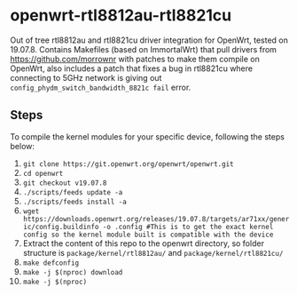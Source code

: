 # openwrt-rtl8812au-rtl8821cu
Out of tree rtl8812au and rtl8821cu driver integration for OpenWrt, tested on 19.07.8. Contains Makefiles (based on ImmortalWrt) that pull drivers from https://github.com/morrownr with patches to make them compile on OpenWrt, also includes a patch that fixes a bug in rtl8821cu where connecting to 5GHz network is giving out `config_phydm_switch_bandwidth_8821c fail` error. 

## Steps

To compile the kernel modules for your specific device, following the steps below:

1. `git clone https://git.openwrt.org/openwrt/openwrt.git`
2. `cd openwrt`
3. `git checkout v19.07.8`
4. `./scripts/feeds update -a`
5. `./scripts/feeds install -a`
6. `wget https://downloads.openwrt.org/releases/19.07.8/targets/ar71xx/generic/config.buildinfo -o .config #This is to get the exact kernel config so the kernel module built is compatible with the device `
7. Extract the content of this repo to the openwrt directory, so folder structure is `package/kernel/rtl8812au/` and `package/kernel/rtl8821cu/`
8. `make defconfig`
9. `make -j $(nproc) download`
10. `make -j $(nproc)`
